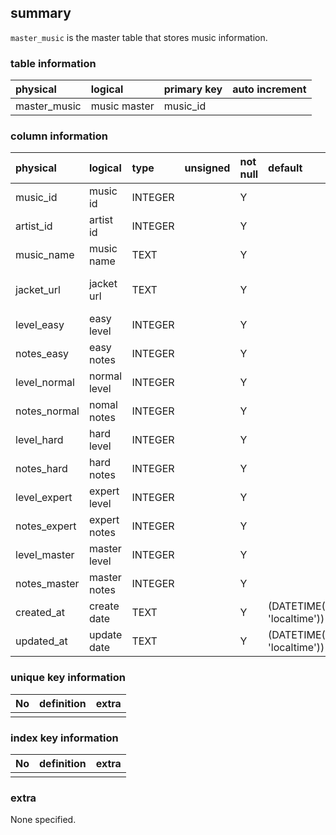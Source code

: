 ## summary
`master_music` is the master table that stores music information.

### table information
| physical     | logical      | primary key | auto increment |
|:-------------|:-------------|:------------|:---------------|
| master_music | music master | music_id    |                |

### column information
| physical     | logical      | type    | unsigned | not null | default                        | extra                           |
|:-------------|:-------------|:--------|:---------|:---------|:-------------------------------|:--------------------------------|
| music_id     | music id     | INTEGER |          | Y        |                                |                                 |
| artist_id    | artist id    | INTEGER |          | Y        |                                |                                 |
| music_name   | music name   | TEXT    |          | Y        |                                |                                 |
| jacket_url   | jacket url   | TEXT    |          | Y        |                                | description from root directory |
| level_easy   | easy level   | INTEGER |          | Y        |                                |                                 |
| notes_easy   | easy notes   | INTEGER |          | Y        |                                |                                 |
| level_normal | normal level | INTEGER |          | Y        |                                |                                 |
| notes_normal | nomal notes  | INTEGER |          | Y        |                                |                                 |
| level_hard   | hard level   | INTEGER |          | Y        |                                |                                 |
| notes_hard   | hard notes   | INTEGER |          | Y        |                                |                                 |
| level_expert | expert level | INTEGER |          | Y        |                                |                                 |
| notes_expert | expert notes | INTEGER |          | Y        |                                |                                 |
| level_master | master level | INTEGER |          | Y        |                                |                                 |
| notes_master | master notes | INTEGER |          | Y        |                                |                                 |
| created_at   | create date  | TEXT    |          | Y        | (DATETIME('now', 'localtime')) |                                 |
| updated_at   | update date  | TEXT    |          | Y        | (DATETIME('now', 'localtime')) |                                 |

### unique key information
| No | definition | extra |
|:---|:-----------|-------|
|    |            |       |

### index key information
| No | definition | extra |
|:---|:-----------|-------|
|    |            |       |

### extra
None specified.